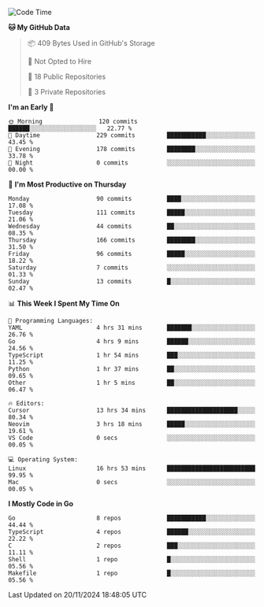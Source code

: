 <!--START_SECTION:waka-->
![Code Time](http://img.shields.io/badge/Code%20Time-963%20hrs%2055%20mins-blue)

**🐱 My GitHub Data** 

> 📦 409 Bytes Used in GitHub's Storage 
 > 
> 🚫 Not Opted to Hire
 > 
> 📜 18 Public Repositories 
 > 
> 🔑 3 Private Repositories 
 > 
**I'm an Early 🐤** 

```text
🌞 Morning                120 commits         ██████░░░░░░░░░░░░░░░░░░░   22.77 % 
🌆 Daytime                229 commits         ███████████░░░░░░░░░░░░░░   43.45 % 
🌃 Evening                178 commits         ████████░░░░░░░░░░░░░░░░░   33.78 % 
🌙 Night                  0 commits           ░░░░░░░░░░░░░░░░░░░░░░░░░   00.00 % 
```
📅 **I'm Most Productive on Thursday** 

```text
Monday                   90 commits          ████░░░░░░░░░░░░░░░░░░░░░   17.08 % 
Tuesday                  111 commits         █████░░░░░░░░░░░░░░░░░░░░   21.06 % 
Wednesday                44 commits          ██░░░░░░░░░░░░░░░░░░░░░░░   08.35 % 
Thursday                 166 commits         ████████░░░░░░░░░░░░░░░░░   31.50 % 
Friday                   96 commits          █████░░░░░░░░░░░░░░░░░░░░   18.22 % 
Saturday                 7 commits           ░░░░░░░░░░░░░░░░░░░░░░░░░   01.33 % 
Sunday                   13 commits          █░░░░░░░░░░░░░░░░░░░░░░░░   02.47 % 
```


📊 **This Week I Spent My Time On** 

```text
💬 Programming Languages: 
YAML                     4 hrs 31 mins       ███████░░░░░░░░░░░░░░░░░░   26.76 % 
Go                       4 hrs 9 mins        ██████░░░░░░░░░░░░░░░░░░░   24.56 % 
TypeScript               1 hr 54 mins        ███░░░░░░░░░░░░░░░░░░░░░░   11.25 % 
Python                   1 hr 37 mins        ██░░░░░░░░░░░░░░░░░░░░░░░   09.65 % 
Other                    1 hr 5 mins         ██░░░░░░░░░░░░░░░░░░░░░░░   06.47 % 

🔥 Editors: 
Cursor                   13 hrs 34 mins      ████████████████████░░░░░   80.34 % 
Neovim                   3 hrs 18 mins       █████░░░░░░░░░░░░░░░░░░░░   19.61 % 
VS Code                  0 secs              ░░░░░░░░░░░░░░░░░░░░░░░░░   00.05 % 

💻 Operating System: 
Linux                    16 hrs 53 mins      █████████████████████████   99.95 % 
Mac                      0 secs              ░░░░░░░░░░░░░░░░░░░░░░░░░   00.05 % 
```

**I Mostly Code in Go** 

```text
Go                       8 repos             ███████████░░░░░░░░░░░░░░   44.44 % 
TypeScript               4 repos             ██████░░░░░░░░░░░░░░░░░░░   22.22 % 
C                        2 repos             ███░░░░░░░░░░░░░░░░░░░░░░   11.11 % 
Shell                    1 repo              █░░░░░░░░░░░░░░░░░░░░░░░░   05.56 % 
Makefile                 1 repo              █░░░░░░░░░░░░░░░░░░░░░░░░   05.56 % 
```




 Last Updated on 20/11/2024 18:48:05 UTC
<!--END_SECTION:waka-->
